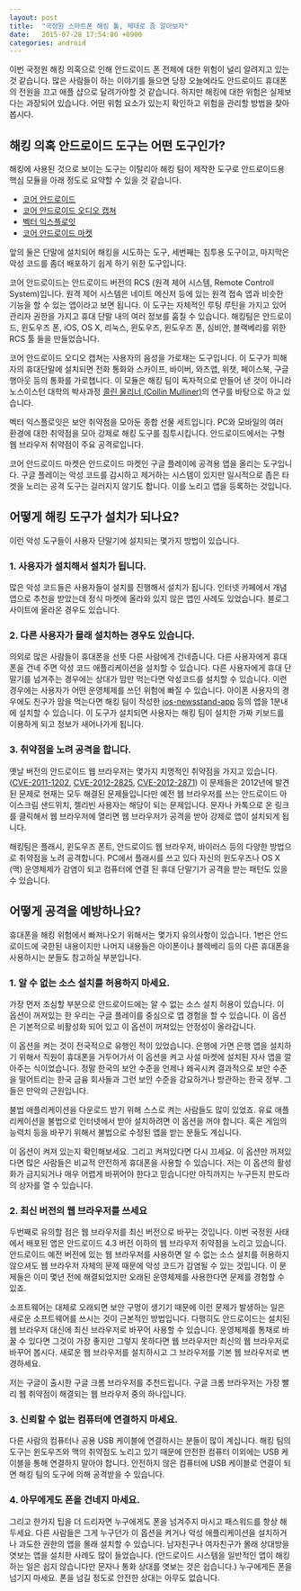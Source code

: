 ```yaml
---
layout: post
title:  "국정원 스마트폰 해킹 툴, 제대로 좀 알아보자"
date:   2015-07-28 17:54:00 +0900
categories: android 
---
```


이번 국정원 해킹 의혹으로 인해 안드로이드 폰 전체에 대한 위험이 널리 알려지고 있는 것 같습니다. 많은
사람들이 하는 이야기를 들으면 당장 오늘에라도 안드로이드 휴대폰의 전원을 끄고 애플 샵으로 달려가야할 것
같습니다. 하지만 해킹에 대한 위험은 실제보다는 과장되어 있습니다. 어떤 위험 요소가 있는지 확인하고 위험을
관리할 방법을 찾아봅시다.

## 해킹 의혹 안드로이드 도구는 어떤 도구인가?

해킹에 사용된 것으로 보이는 도구는 이탈리아 해킹 팀이 제작한 도구로 안드로이드용 핵심 모듈을 아래 정도로 요약할 수 있을 것 같습니다.

 * [코어 안드로이드](https://github.com/hackedteam/core-android)
 * [코어 안드로이드 오디오 캡쳐](https://github.com/hackedteam/core-android-audiocapture)
 * [벡터 익스플로잇](https://github.com/hackedteam/vector-exploit)
 * [코어 안드로이드 마켓](https://github.com/hackedteam/core-android-market)

앞의 둘은 단말에 설치되어 해킹을 시도하는 도구, 세번째는 침투용 도구이고, 마지막은 악성 코드를 좀더
배포하기 쉽게 하기 위한 도구입니다.

코어 안드로이드는 안드로이드 버전의 RCS (원격 제어 시스템, Remote Controll System)입니다. 원격
제어 시스템은 네이트 메신저 등에 있는 원격 접속 앱과 비슷한 기능을 할 수 있는 앱이라고 보면 됩니다. 이
도구는 자체적인 루팅 루틴을 가지고 있어 관리자 권한을 가지고 휴대 단말 내의 여러 정보를 훔칠 수 있습니다.
해킹팀은 안드로이드, 윈도우즈 폰, iOS, OS X, 리눅스, 윈도우즈, 윈도우즈 폰, 심비안, 블랙베리를 위한
RCS 툴 들을 만들었습니다.

코어 안드로이드 오디오 캡쳐는 사용자의 음성을 가로채는 도구입니다. 이 도구가 피해자의 휴대단말에 설치되면
전화 통화와 스카이프, 바이버, 와츠앱, 위챗, 페이스북, 구글 행아웃 등의 통화를 가로챕니다. 이 모듈은
해킹 팀이 독자적으로 만들어 낸 것이 아니라 노스이스턴 대학의 박사과정 [콜린 물리너 (Collin Mulliner)](https://scholar.google.com/citations?hl=en&user=c6qOjAYAAAAJ)의 연구를
바탕으로 하고 있습니다.

벡터 익스플로잇은 보안 취약점을 모아둔 종합 선물 세트입니다. PC와 모바일의 여러 환경에 대한 취약점을 모아
강제로 해킹 도구를 침투시킵니다. 안드로이드에서는 구형 웹 브라우저 취약점이 주요 공격로입니다.

코어 안드로이드 마켓은 안드로이드 마켓인 구글 플레이에 공격용 앱을 올리는 도구입니다. 구글 플레이는 악성
코드를 감시하고 제거하는 시스템이 있지만 일시적으로 좁은 타겟을 노리는 공격 도구는 걸러지지 않기도 합니다.
이를 노리고 앱을 등록하는 것입니다.

## 어떻게 해킹 도구가 설치가 되나요?

이런 악성 도구들이 사용자 단말기에 설치되는 몇가지 방법이 있습니다.

### 1. 사용자가 설치해서 설치가 됩니다.

많은 악성 코드들은 사용자들이 설치를 진행해서 설치가 됩니다. 인터넷 카페에서 개념 앱으로 추천을 받았는데
정식 마켓에 올라와 있지 않은 앱인 사례도 있었습니다. 블로그 사이트에 올라온 경우도 있습니다.

### 2. 다른 사용자가 몰래 설치하는 경우도 있습니다.

의외로 많은 사람들이 휴대폰을 선뜻 다른 사람에게 건네줍니다. 다른 사용자에게 휴대폰을 건네 주면 악성 코드
애플리케이션을 설치할 수 있습니다. 다른 사용자에게 휴대 단말기를 넘겨주는 경우에는 상대가 맘만 먹는다면
악성코드를 설치할 수 있습니다. 이런 경우에는 사용자가 어떤 운영체제를 쓰던 위험에 빠질 수 있습니다.
아이폰 사용자의 경우에도 친구가 맘을 먹는다면 해킹 팀이 작성한 [ios-newsstand-app](https://github.com/hackedteam/core-ios/tree/master/ios-newsstand-app)
등의 앱을 1분내에 설치할 수 있습니다. 이 도구가 설치되면 사용자는 해킹 팀이 설치한 가짜 키보드를
이용하게 되고 정보가 새어나가게 됩니다.

### 3. 취약점을 노려 공격을 합니다.

옛날 버전의 안드로이드 웹 브라우저는 몇가지 치명적인 취약점을 가지고 있습니다. ([CVE-2011-1202](https://code.google.com/p/chromium/issues/detail?id=73716), [CVE-2012-2825](https://code.google.com/p/chromium/issues/detail?id=127417), [CVE-2012-2871](https://code.google.com/p/chromium/issues/detail?id=138673))
이 문제들은 2012년에 발견된 문제로 현재는 모두 해결된 문제들입니다만 예전 웹 브라우저를 쓰는 안드로이드
아이스크림 샌드위치, 젤리빈 사용자는 해당이 되는 문제입니다. 문자나 카톡으로 온 링크를 클릭해서 웹
브라우저에 열리면 웹 브라우저가 공격을 받아 강제로 앱이 설치되게 됩니다.

해킹팀은 플래시, 윈도우즈 폰트, 안드로이드 웹 브라우저, 바이러스 등의 다양한 방법으로 취약점을 노려
공격합니다. PC에서 플래시를 쓰고 있다 자신의 윈도우즈나 OS X (맥) 운영체제가 감염이 되고 컴퓨터에 연결
된 휴대 단말기가 공격을 받는 패턴도 있을 수 있습니다.

## 어떻게 공격을 예방하나요?

휴대폰을 해킹 위험에서 빠져나오기 위해서는 몇가지 유의사항이 있습니다. 1번은 안드로이드에 국한된
내용이지만 나머지 내용들은 아이폰이나 블렉베리 등의 다른 휴대폰을 사용하시는 분들도 참고하실 부분입니다.

### 1. 알 수 없는 소스 설치를 허용하지 마세요.

가장 먼저 조심할 부분으로 안드로이드에는 알 수 없는 소스 설치 허용이 있습니다. 이 옵션이 꺼져있는 한
우리는 구글 플레이를 중심으로 앱 경험을 할 수 있습니다. 이 옵션은 기본적으로 비활성화 되어 있고 이
옵션이 꺼져있는 안정성이 올라갑니다.

이 옵션을 켜는 것이 전국적으로 유행인 적이 있었습니다. 은행에 가면 은행 앱을 설치하기 위해서 직원이
휴대폰을 거두어가서 이 옵션을 켜고 사설 마켓에 설치된 자사 앱을 깔아주는 식이었습니다. 정말 한국의 보안
수준을 언제나 왜곡시켜 결과적으로 보안 수준을 떨어트리는 한국 금융 회사들과 그런 보안 수준을 강요하거나
방관하는 한국 정부. 그들은 만악의 근원입니다.

불법 애플리케이션을 다운로드 받기 위해 스스로 켜는 사람들도 많이 있었죠. 유료 애플리케이션을 불법으로
인터넷에서 받아 설치하려면 이 옵션을 꺼야 합니다. 혹은 게임의 능력치 등을 바꾸기 위해서 불법으로 수정된
앱을 받는 분들도 계십니다.

이 옵션이 켜져 있는지 확인해보세요. 그리고 켜져있다면 다시 끄세요. 이 옵션만 꺼져있다면 많은 사람들은
비교적 안전하게 휴대폰을 사용할 수 있습니다. 저는 이 옵션의 활성화가 금지되거나 매우 어렵게 바뀌어야
한다고 믿습니다만 아직까지는 누구든지 판도라의 상자를 열 수 있습니다.

### 2. 최신 버전의 웹 브라우저를 쓰세요

두번째로 유의할 점은 웹 브라우저를 최신 버전으로 바꾸는 것입니다. 이번 국정원 사태에서 배포된 앱은
안드로이드 4.3 버전 이하의 웹 브라우저 취약점을 노리고 있습니다. 안드로이드 예전 버전에 있는 웹
브라우저를 사용하면 알 수 없는 소스 설치를 허용하지 않으셔도 웹 브라우저 자체의 문제 때문에 악성 코드가
감염될 수 있는 것입니다. 이 문제들은 이미 몇년 전에 해결되었지만 오래된 운영체제를 사용한다면 문제를
경험할 수 있죠.

소프트웨어는 대체로 오래되면 보안 구멍이 생기기 때문에 이런 문제가 발생하는 일은 새로운 소프트웨어를
쓰시는 것이 근본적인 방법입니다. 다행히도 안드로이드는 설치된 웹 브라우저 대신에 최신 브라우저로 바꾸어
사용할 수 있습니다. 운영체제를 통채로 바꿀 수 있다면 그것이 가장 좋지만 그렇지 못하다면 웹 브라우저만
최신의 웹 브라우저로 바꾸어 봅시다. 새로운 웹 브라우저를 설치하시고 그 브라우저를 기본 웹 브라우저로
변경하세요.

저는 구글이 출시한 구글 크롬 브라우저를 추천드립니다. 구글 크롬 브라우저는 가장 빨리 웹 취약점이 해결되는
웹 브라우저 중의 하나입니다.

### 3. 신뢰할 수 없는 컴퓨터에 연결하지 마세요.

다른 사람의 컴퓨터나 공용 USB 케이블에 연결하시는 분들이 많이 계십니다. 해킹 팀의 도구는 윈도우즈와
맥의 취약점도 노리고 있기 때문에 안전한 컴퓨터 이외에는 USB 케이블을 통해 연결하지 말아야 합니다.
안전하지 않은 컴퓨터에 USB 케이블로 연결이 되면 해킹 팀의 도구에 의해 공격받을 수 있습니다.

### 4. 아무에게도 폰을 건네지 마세요.

그리고 한가지 팁을 더 드리자면 누구에게도 폰을 넘겨주지 마시고 패스워드를 항상 해두세요. 다른 사람들은
그게 누구던가 이 옵션을 켜거나 악성 애플리케이션을 설치하거나 과도한 권한의 앱을 몰래 설치할 수 있습니다.
남자친구나 여자친구가 몰래 상대방을 엿보는 앱을 설치한 사례도 많이 들었습니다. (안드로이드 시스템을
일반적인 앱이 해킹하는 일은 쉽지 않습니다만 문자나 통화 상대를 엿보는 것은 쉽습니다.) 누구에게든 폰을
넘기지 마세요. 폰을 넘길 정도로 안전한 상대는 아무도 없습니다.
